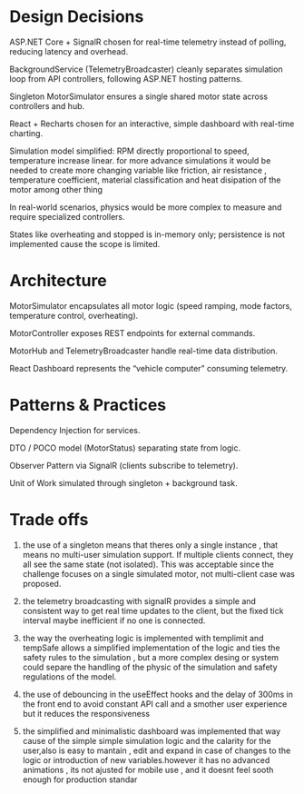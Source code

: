 
# Design Decisions
ASP.NET Core + SignalR chosen for real-time telemetry instead of polling, reducing latency and overhead.

BackgroundService (TelemetryBroadcaster) cleanly separates simulation loop from API controllers, following ASP.NET hosting patterns.

Singleton MotorSimulator ensures a single shared motor state across controllers and hub.

React + Recharts chosen for an interactive, simple dashboard with real-time charting.

Simulation model simplified: RPM directly proportional to speed, temperature increase linear. for more advance simulations it would be needed to create more changing variable like friction, air resistance , temperature coefficient, material classification and heat disipation of the motor among other thing

In real-world scenarios, physics would be more complex to measure and require specialized controllers.

States like overheating  and stopped is in-memory only; persistence is not implemented cause the scope is limited.


# Architecture

MotorSimulator encapsulates all motor logic (speed ramping, mode factors, temperature control, overheating).

MotorController exposes REST endpoints for external commands.

MotorHub and TelemetryBroadcaster handle real-time data distribution.

React Dashboard represents the “vehicle computer” consuming telemetry.


# Patterns & Practices

Dependency Injection for services.

DTO / POCO model (MotorStatus) separating state from logic.

Observer Pattern via SignalR (clients subscribe to telemetry).

Unit of Work simulated through singleton + background task.

#  Trade offs
1. the use  of a singleton  means that theres only a single instance , that means no multi-user simulation support. If multiple clients connect, they all see the same state (not isolated). This was acceptable since the challenge focuses on a single simulated motor, not multi-client case was proposed.

2. the telemetry broadcasting with signalR provides a simple and consistent way to get real time updates to the client, but the fixed tick interval maybe inefficient if no one is connected.

3. the way the overheating logic is implemented with templimit and tempSafe allows  a simplified implementation of the logic and ties the safety rules to the simulation , but a more complex desing or system could separe the handling of the physic of the simulation and safety regulations of the model.

4. the use of debouncing in the useEffect hooks and the delay of 300ms in the front end  to avoid constant API call and a smother user experience but it reduces the responsiveness

5. the simplified and minimalistic dashboard was implemented that way cause of the simple simple simulation logic and the calarity for the user,also is easy to mantain , edit and expand in case of changes to the logic or introduction of new variables.however it has no advanced animations , its not ajusted for mobile use , and it doesnt feel sooth enough for production standar